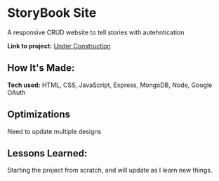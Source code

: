 # StoryBook  Site
A responsive CRUD website to tell stories with autehntication

**Link to project:** <a href=#>Under Construction</a>


## How It's Made:

**Tech used:** HTML, CSS, JavaScript, Express, MongoDB, Node, Google OAuth



## Optimizations
Need to update multiple designs

## Lessons Learned:
Starting the project from scratch, and will update as I learn new things.
